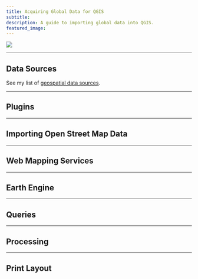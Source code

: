 ```yaml
---
title: Acquiring Global Data for QGIS
subtitle:
description: A guide to importing global data into QGIS.
featured_image:
---
```


![](https://media.githubusercontent.com/media/baharmon/baharmon.github.io/master/images/)

---

## Data Sources

See my list of [geospatial data sources](geospatial-data-sources).

---

## Plugins

---

## Importing Open Street Map Data

---

## Web Mapping Services

---

## Earth Engine

---

## Queries

---

## Processing

---

## Print Layout
